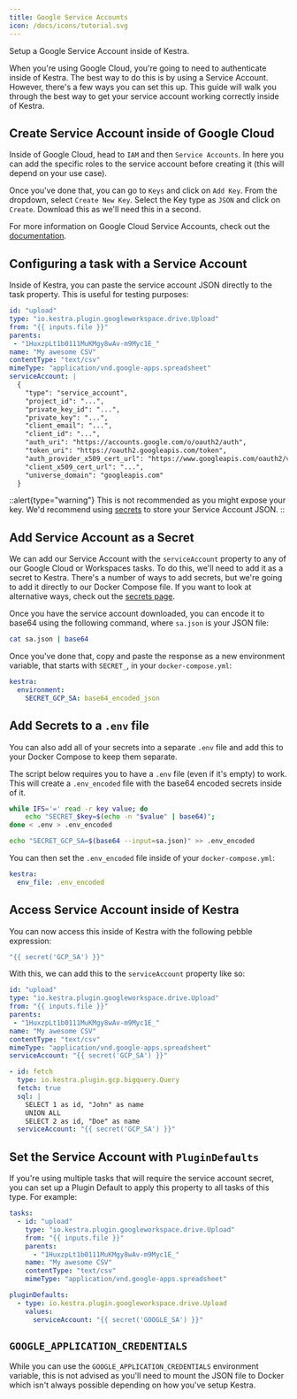 ```yaml
---
title: Google Service Accounts 
icon: /docs/icons/tutorial.svg
---
```


Setup a Google Service Account inside of Kestra.

When you're using Google Cloud, you're going to need to authenticate inside of Kestra. The best way to do this is by using a Service Account. However, there's a few ways you can set this up. This guide will walk you through the best way to get your service account working correctly inside of Kestra.

## Create Service Account inside of Google Cloud

Inside of Google Cloud, head to `IAM` and then `Service Accounts`. In here you can add the specific roles to the service account before creating it (this will depend on your use case).

Once you've done that, you can go to `Keys` and click on `Add Key`. From the dropdown, select `Create New Key`. Select the Key type as `JSON` and click on `Create`. Download this as we'll need this in a second.

For more information on Google Cloud Service Accounts, check out the [documentation](https://cloud.google.com/iam/docs/service-account-overview).

## Configuring a task with a Service Account

Inside of Kestra, you can paste the service account JSON directly to the task property. This is useful for testing purposes:

```yaml
id: "upload"
type: "io.kestra.plugin.googleworkspace.drive.Upload"
from: "{{ inputs.file }}"
parents:
 - "1HuxzpLt1b0111MuKMgy8wAv-m9Myc1E_"
name: "My awesome CSV"
contentType: "text/csv"
mimeType: "application/vnd.google-apps.spreadsheet"
serviceAccount: |
  {
    "type": "service_account",
    "project_id": "...",
    "private_key_id": "...",
    "private_key": "...",
    "client_email": "...",
    "client_id": "...",
    "auth_uri": "https://accounts.google.com/o/oauth2/auth",
    "token_uri": "https://oauth2.googleapis.com/token",
    "auth_provider_x509_cert_url": "https://www.googleapis.com/oauth2/v1/certs",
    "client_x509_cert_url": "...", 
    "universe_domain": "googleapis.com"
  }
```

::alert{type="warning"}
This is not recommended as you might expose your key. We'd recommend using [secrets](#add-service-account-as-a-secret) to store your Service Account JSON.
::

## Add Service Account as a Secret

We can add our Service Account with the `serviceAccount` property to any of our Google Cloud or Workspaces tasks. To do this, we'll need to add it as a secret to Kestra. There's a number of ways to add secrets, but we're going to add it directly to our Docker Compose file. If you want to look at alternative ways, check out the [secrets page](../05.concepts/04.secret.md).


Once you have the service account downloaded, you can encode it to base64 using the following command, where `sa.json` is your JSON file:
```bash
cat sa.json | base64
```

Once you've done that, copy and paste the response as a new environment variable, that starts with `SECRET_`, in your `docker-compose.yml`:
```yaml
kestra:
  environment:
    SECRET_GCP_SA: base64_encoded_json
```

## Add Secrets to a `.env` file

You can also add all of your secrets into a separate `.env` file and add this to your Docker Compose to keep them separate.

The script below requires you to have a `.env` file (even if it's empty) to work. This will create a `.env_encoded` file with the base64 encoded secrets inside of it. 

```bash
while IFS='=' read -r key value; do
    echo "SECRET_$key=$(echo -n "$value" | base64)";
done < .env > .env_encoded

echo "SECRET_GCP_SA=$(base64 --input=sa.json)" >> .env_encoded
```

You can then set the `.env_encoded` file inside of your `docker-compose.yml`:

```yaml
kestra:
  env_file: .env_encoded
```

## Access Service Account inside of Kestra

You can now access this inside of Kestra with the following pebble expression:
```yaml
"{{ secret('GCP_SA') }}"
```

With this, we can add this to the `serviceAccount` property like so:
```yaml
id: "upload"
type: "io.kestra.plugin.googleworkspace.drive.Upload"
from: "{{ inputs.file }}"
parents:
 - "1HuxzpLt1b0111MuKMgy8wAv-m9Myc1E_"
name: "My awesome CSV"
contentType: "text/csv"
mimeType: "application/vnd.google-apps.spreadsheet"
serviceAccount: "{{ secret('GCP_SA') }}"
```

```yaml
- id: fetch
  type: io.kestra.plugin.gcp.bigquery.Query
  fetch: true
  sql: |
    SELECT 1 as id, "John" as name
    UNION ALL
    SELECT 2 as id, "Doe" as name
  serviceAccount: "{{ secret('GCP_SA') }}"
```

## Set the Service Account with `PluginDefaults`

If you're using multiple tasks that will require the service account secret, you can set up a Plugin Default to apply this property to all tasks of this type. For example:
```yaml
tasks:
  - id: "upload"
    type: "io.kestra.plugin.googleworkspace.drive.Upload"
    from: "{{ inputs.file }}"
    parents:
      - "1HuxzpLt1b0111MuKMgy8wAv-m9Myc1E_"
    name: "My awesome CSV"
    contentType: "text/csv"
    mimeType: "application/vnd.google-apps.spreadsheet"

pluginDefaults:
  - type: io.kestra.plugin.googleworkspace.drive.Upload
    values:
      serviceAccount: "{{ secret('GOOGLE_SA') }}"
```

## `GOOGLE_APPLICATION_CREDENTIALS`

While you can use the `GOOGLE_APPLICATION_CREDENTIALS` environment variable, this is not advised as you'll need to mount the JSON file to Docker which isn't always possible depending on how you've setup Kestra.